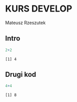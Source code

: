 # KURS DEVELOP
Mateusz Rzeszutek

## Intro

``` r
2+2
```

    [1] 4

## Drugi kod

``` r
4+4
```

    [1] 8
